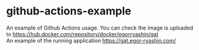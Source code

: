 # github-actions-example
An example of Github Actions usage. You can check the image is uploaded to https://hub.docker.com/repository/docker/egorryashin/gat \
An example of the running application https://gat.egor-ryashin.com/
